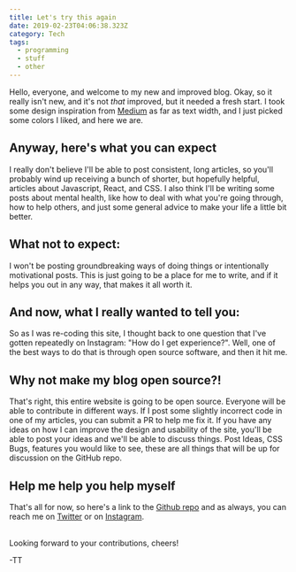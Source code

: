 ```yaml
---
title: Let's try this again
date: 2019-02-23T04:06:38.323Z
category: Tech
tags:
  - programming
  - stuff
  - other
---
```

Hello, everyone, and welcome to my new and improved blog. Okay, so it really isn't new, and it's not _that_ improved, but it needed a fresh start. I took some design inspiration from [Medium](https://medium.com) as far as text width, and I just picked some colors I liked, and here we are.

## Anyway, here's what you can expect

I really don't believe I'll be able to post consistent, long articles, so you'll probably wind up receiving a bunch of shorter, but hopefully helpful, articles about Javascript, React, and CSS. I also think I'll be writing some posts about mental health, like how to deal with what you're going through, how to help others, and just some general advice to make your life a little bit better.

## What not to expect:

I won't be posting groundbreaking ways of doing things or intentionally motivational posts. This is just going to be a place for me to write, and if it helps you out in any way, that makes it all worth it.

## And now, what I really wanted to tell you:

So as I was re-coding this site, I thought back to one question that I've gotten repeatedly on Instagram: "How do I get experience?". Well, one of the best ways to do that is through open source software, and then it hit me.

## Why not make my blog open source?!

That's right, this entire website is going to be open source. Everyone will be able to contribute in different ways. If I post some slightly incorrect code in one of my articles, you can submit a PR to help me fix it. If you have any ideas on how I can improve the design and usability of the site, you'll be able to post your ideas and we'll be able to discuss things. Post Ideas, CSS Bugs, features you would like to see, these are all things that will be up for discussion on the GitHub repo.

## Help me help you help myself

That's all for now, so here's a link to the [Github repo](https://github.com/tallestthomas/tomrasmussen) and as always, you can reach me on [Twitter](https://twitter.com/tallestthomas) or on
[Instagram](https://instagram.com/tallestthomas).<br /><br/>

Looking forward to your contributions, cheers!

-TT
